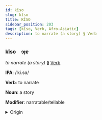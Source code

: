 ```yaml
---
id: kîso
slug: kîso
title: KÎSO
sidebar_position: 203
tags: [kîso, Verb, Afro-Asiatic]
description: to narrate (a story) § Verb
---
```


### kîso&emsp;<span kind="abugida">ɔɟɐ</span>

*to narrate (a story)* **§** [Verb](../../tags/Verb)

**IPA**: /ˈki.sɑ/

**Verb**: to narrate

**Noun**: a story

**Modifier**: narratable/tellable

<details>
    <summary>Origin</summary>
    Arabic قِصَّة qiṣṣa /qisˤ.sˤa/<br/>
    <em>Afro-Asiatic Language Family</em>
</details>